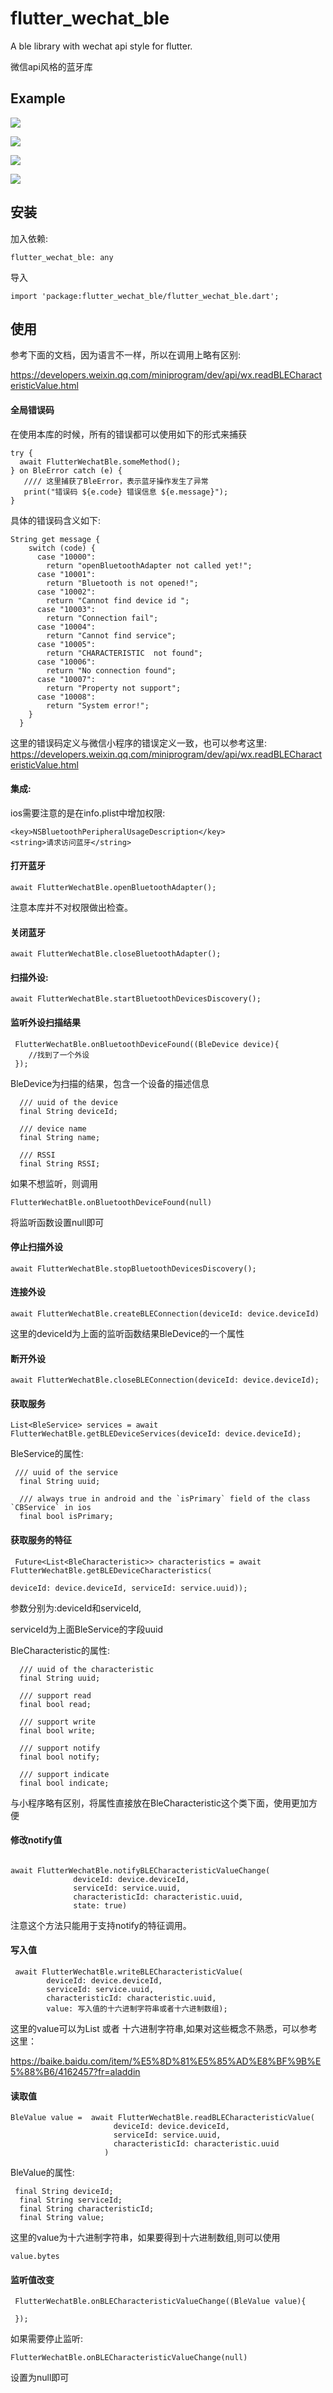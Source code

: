 # flutter_wechat_ble

A ble library with wechat api style for flutter.

微信api风格的蓝牙库

## Example

![](images/1.jpg)

![](images/2.jpg)

![](images/3.jpg)

![](images/4.jpg)

## 安装

加入依赖:

```
flutter_wechat_ble: any
```

导入

```
import 'package:flutter_wechat_ble/flutter_wechat_ble.dart';
```

## 使用

参考下面的文档，因为语言不一样，所以在调用上略有区别:

https://developers.weixin.qq.com/miniprogram/dev/api/wx.readBLECharacteristicValue.html


#### 全局错误码

在使用本库的时候，所有的错误都可以使用如下的形式来捕获


```
try {
  await FlutterWechatBle.someMethod();
} on BleError catch (e) {
   //// 这里捕获了BleError，表示蓝牙操作发生了异常
   print("错误码 ${e.code} 错误信息 ${e.message}");
}
```


具体的错误码含义如下:

```
String get message {
    switch (code) {
      case "10000":
        return "openBluetoothAdapter not called yet!";
      case "10001":
        return "Bluetooth is not opened!";
      case "10002":
        return "Cannot find device id ";
      case "10003":
        return "Connection fail";
      case "10004":
        return "Cannot find service";
      case "10005":
        return "CHARACTERISTIC  not found";
      case "10006":
        return "No connection found";
      case "10007":
        return "Property not support";
      case "10008":
        return "System error!";
    }
  }
```

这里的错误码定义与微信小程序的错误定义一致，也可以参考这里:
https://developers.weixin.qq.com/miniprogram/dev/api/wx.readBLECharacteristicValue.html


#### 集成:

ios需要注意的是在info.plist中增加权限:

```
<key>NSBluetoothPeripheralUsageDescription</key>
<string>请求访问蓝牙</string>
```


#### 打开蓝牙

```
await FlutterWechatBle.openBluetoothAdapter();
```

注意本库并不对权限做出检查。

#### 关闭蓝牙

```
await FlutterWechatBle.closeBluetoothAdapter();
```

#### 扫描外设:

```
await FlutterWechatBle.startBluetoothDevicesDiscovery();
```


#### 监听外设扫描结果

```
 FlutterWechatBle.onBluetoothDeviceFound((BleDevice device){
    //找到了一个外设
 });
```

BleDevice为扫描的结果，包含一个设备的描述信息

```
  /// uuid of the device
  final String deviceId;

  /// device name
  final String name;

  /// RSSI
  final String RSSI;
```


如果不想监听，则调用

```
FlutterWechatBle.onBluetoothDeviceFound(null)
```
将监听函数设置null即可



#### 停止扫描外设

```
await FlutterWechatBle.stopBluetoothDevicesDiscovery();

```


#### 连接外设

```
await FlutterWechatBle.createBLEConnection(deviceId: device.deviceId)
```

这里的deviceId为上面的监听函数结果BleDevice的一个属性

#### 断开外设

```
await FlutterWechatBle.closeBLEConnection(deviceId: device.deviceId);
```

#### 获取服务

```
List<BleService> services = await FlutterWechatBle.getBLEDeviceServices(deviceId: device.deviceId);
```

BleService的属性:
```
 /// uuid of the service
  final String uuid;

  /// always true in android and the `isPrimary` field of the class `CBService` in ios
  final bool isPrimary;
```


#### 获取服务的特征

```
 Future<List<BleCharacteristic>> characteristics = await FlutterWechatBle.getBLEDeviceCharacteristics(
                                                                   deviceId: device.deviceId, serviceId: service.uuid));
```
参数分别为:deviceId和serviceId,

serviceId为上面BleService的字段uuid

BleCharacteristic的属性:


```
  /// uuid of the characteristic
  final String uuid;

  /// support read
  final bool read;

  /// support write
  final bool write;

  /// support notify
  final bool notify;

  /// support indicate
  final bool indicate;
```

与小程序略有区别，将属性直接放在BleCharacteristic这个类下面，使用更加方便


#### 修改notify值

```

await FlutterWechatBle.notifyBLECharacteristicValueChange(
              deviceId: device.deviceId,
              serviceId: service.uuid,
              characteristicId: characteristic.uuid,
              state: true)

```

注意这个方法只能用于支持notify的特征调用。


#### 写入值

```
 await FlutterWechatBle.writeBLECharacteristicValue(
        deviceId: device.deviceId,
        serviceId: service.uuid,
        characteristicId: characteristic.uuid,
        value: 写入值的十六进制字符串或者十六进制数组);
```

这里的value可以为List<int> 或者 十六进制字符串,如果对这些概念不熟悉，可以参考这里：

https://baike.baidu.com/item/%E5%8D%81%E5%85%AD%E8%BF%9B%E5%88%B6/4162457?fr=aladdin


#### 读取值

```
BleValue value =  await FlutterWechatBle.readBLECharacteristicValue(
                       deviceId: device.deviceId,
                       serviceId: service.uuid,
                       characteristicId: characteristic.uuid
                     )
```

BleValue的属性:

```
 final String deviceId;
  final String serviceId;
  final String characteristicId;
  final String value;
```

这里的value为十六进制字符串，如果要得到十六进制数组,则可以使用

```
value.bytes
```


#### 监听值改变

```
 FlutterWechatBle.onBLECharacteristicValueChange((BleValue value){

 });
```

如果需要停止监听:

```
FlutterWechatBle.onBLECharacteristicValueChange(null)
```

设置为null即可



